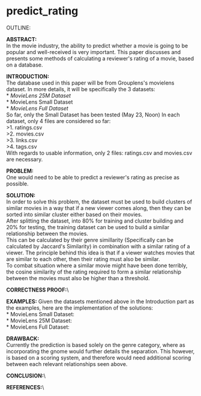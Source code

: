 # predict_rating

OUTLINE:

**ABSTRACT:**  
    In the movie industry, the ability to predict whether a movie is going to be popular and well-received is very important.
    This paper discusses and presents some methods of calculating a reviewer's rating of a movie, based on a database.

**INTRODUCTION:**  
    The database used in this paper will be from Grouplens's movielens dataset. In more details, it will be specifically the 3 datasets:  
        * *MovieLens 25M Dataset*  
        * MovieLens Small Dataset  
        * *MovieLens Full Dataset*  
    So far, only the Small Dataset has been tested (May 23, Noon)
    In each dataset, only 4 files are considered so far:   
        >1. ratings.csv  
        >2. movies.csv  
        >3. links.csv  
        >4. tags.csv  
    With regards to usable information, only 2 files: ratings.csv and movies.csv are necessary. 

**PROBLEM:**  
    One would need to be able to predict a reviewer's rating as precise as possible. 

**SOLUTION:**  
    In order to solve this problem, the dataset must be used to build clusters of similar movies in a way that if a new viewer comes along, then they can be sorted into similar cluster either based on their movies.  
    After splitting the dataset, into 80% for training and cluster building and 20% for testing, the training dataset can be used to build a similar relationship between the movies.  
    This can be calculated by their genre simillarity (Specifically can be calculated by Jaccard's Similarity) in combination with a similar rating of a viewer. The principle behind this idea is that if a viewer watches movies that are similar to each other, then their rating must also be similar.  
    To combat situation where a similar movie might have been done terribly, the cosine similarity of the rating required to form a similar relationship between the movies must also be higher than a threshold.

**CORRECTNESS PROOF:**\

**EXAMPLES:**
    Given the datasets mentioned above in the Introduction part as the examples, here are the implementation of the solutions:  
     * MovieLens Small Dataset:  
     * MovieLens 25M Dataset:  
     * MovieLens Full Dataset:  

**DRAWBACK:**\
    Currently the prediction is based solely on the genre category, where as incorporating the gnome would further details the separation. This however, is based on a scoring system, and therefore would need additional scoring between each relevant relationships seen above.

**CONCLUSION:**\

**REFERENCES:**\